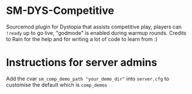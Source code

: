 # SM-DYS-Competitive
Sourcemod plugin for Dystopia that assists competitive play, players can `!ready` up to go live, "godmode" is enabled during warmup rounds.
Credits to Rain for the help and for writing a lot of code to learn from :)  

# Instructions for server admins  
Add the cvar `sm_comp_demo_path "your_demo_dir"` into `server.cfg` to customise the default which is `comp_demos`
